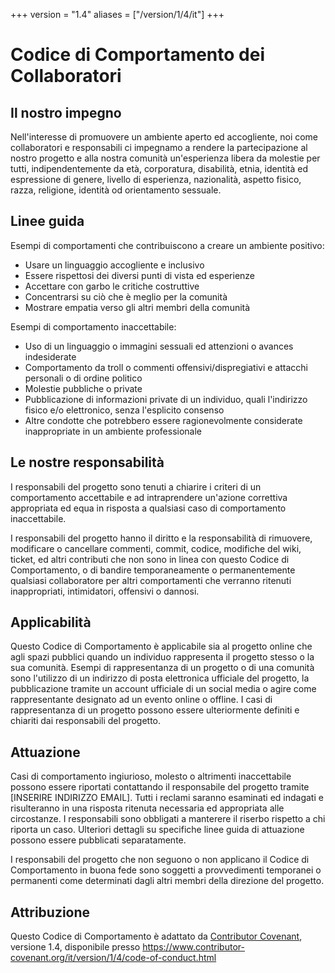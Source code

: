 +++
version = "1.4"
aliases = ["/version/1/4/it"]
+++

# Codice di Comportamento dei Collaboratori

## Il nostro impegno

Nell'interesse di promuovere un ambiente aperto ed accogliente, noi come
collaboratori e responsabili ci impegnamo a rendere la partecipazione al nostro 
progetto e alla nostra comunità un'esperienza libera da molestie per tutti, 
indipendentemente da età, corporatura, disabilità, etnia, identità ed
 espressione di genere, livello di esperienza, nazionalità, aspetto fisico, 
razza, religione, identità od orientamento sessuale.

## Linee guida

Esempi di comportamenti che contribuiscono a creare un ambiente positivo:

* Usare un linguaggio accogliente e inclusivo
* Essere rispettosi dei diversi punti di vista ed esperienze
* Accettare con garbo le critiche costruttive
* Concentrarsi su ciò che è meglio per la comunità
* Mostrare empatia verso gli altri membri della comunità

Esempi di comportamento inaccettabile:

* Uso di un linguaggio o immagini sessuali ed  attenzioni o avances indesiderate
* Comportamento da troll o commenti offensivi/dispregiativi e attacchi 
personali o di ordine politico
* Molestie pubbliche o private
* Pubblicazione di informazioni private di un individuo, quali l'indirizzo 
fisico e/o elettronico, senza l'esplicito consenso
* Altre condotte che potrebbero essere ragionevolmente considerate 
inappropriate in un ambiente professionale

## Le nostre responsabilità

I responsabili del progetto sono tenuti a chiarire i criteri 
di un comportamento accettabile e ad intraprendere un'azione 
correttiva appropriata ed equa in risposta a qualsiasi 
caso di comportamento inaccettabile.

I responsabili del progetto hanno il diritto e la responsabilità di rimuovere, 
modificare o cancellare commenti, commit, codice, modifiche del wiki, ticket, 
ed altri contributi che non sono in linea con questo Codice di Comportamento, 
o di bandire temporaneamente o permanentemente qualsiasi collaboratore per 
altri comportamenti che verranno ritenuti inappropriati, intimidatori, 
offensivi o dannosi.

## Applicabilità

Questo Codice di Comportamento è applicabile sia al progetto online che agli 
spazi pubblici quando un individuo rappresenta il progetto stesso o la sua 
comunità. Esempi di rappresentanza di un progetto o di una comunità sono 
l'utilizzo di un indirizzo di posta elettronica ufficiale del progetto, 
la pubblicazione tramite un account ufficiale di un social media o agire come 
rappresentante designato ad un evento online o offline. I casi di 
rappresentanza di un progetto possono essere ulteriormente definiti e chiariti dai 
responsabili del progetto.

## Attuazione

Casi di comportamento ingiurioso, molesto o altrimenti inaccettabile possono 
essere riportati contattando il responsabile del progetto tramite 
[INSERIRE INDIRIZZO EMAIL]. Tutti i reclami saranno esaminati ed indagati e 
risulteranno in una risposta ritenuta necessaria ed appropriata alle 
circostanze. I responsabili sono obbligati a manterere il riserbo rispetto a chi 
riporta un caso. Ulteriori dettagli su specifiche linee guida di attuazione 
possono essere pubblicati separatamente.

I responsabili del progetto che non seguono o non applicano il Codice di 
Comportamento in buona fede sono soggetti a provvedimenti temporanei o 
permanenti come determinati dagli altri membri della direzione del progetto.

## Attribuzione

Questo Codice di Comportamento è adattato da 
[Contributor Covenant](https://www.contributor-covenant.org), versione 1.4, 
disponibile presso https://www.contributor-covenant.org/it/version/1/4/code-of-conduct.html

[homepage]: https://www.contributor-covenant.org
